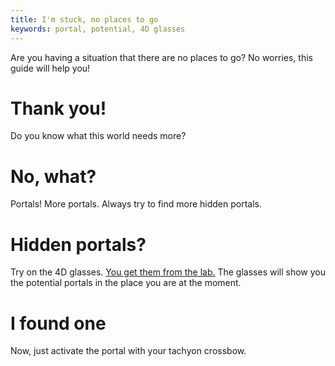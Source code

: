 ```yaml
---
title: I'm stuck, no places to go
keywords: portal, potential, 4D glasses
---
```


Are you having a situation that there are no places to go? No worries, this guide will help you!

# Thank you!
Do you know what this world needs more?

# No, what?
Portals! More portals. Always try to find more hidden portals.

# Hidden portals?
Try on the 4D glasses. [You get them from the lab.](030-lab/010-first.md) The glasses will show you the potential portals in the place you are at the moment.

# I found one
Now, just activate the portal with your tachyon crossbow.
